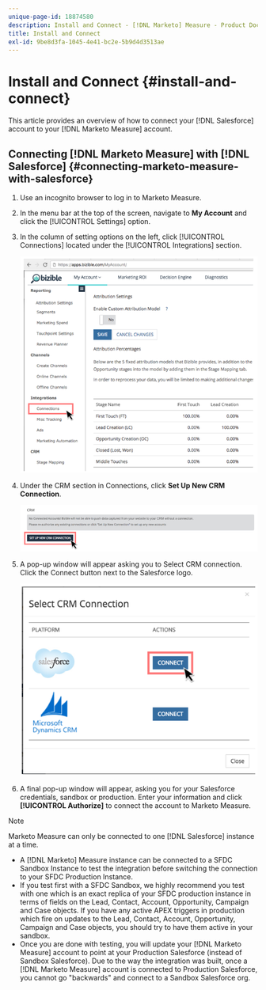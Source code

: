 ```yaml
---
unique-page-id: 18874580
description: Install and Connect - [!DNL Marketo] Measure - Product Documentation
title: Install and Connect
exl-id: 9be8d3fa-1045-4e41-bc2e-5b9d4d3513ae
---
```

# Install and Connect {#install-and-connect}

This article provides an overview of how to connect your [!DNL Salesforce] account to your [!DNL Marketo Measure] account.

## Connecting [!DNL Marketo Measure] with [!DNL Salesforce] {#connecting-marketo-measure-with-salesforce}

1. Use an incognito browser to log in to Marketo Measure.

1. In the menu bar at the top of the screen, navigate to **My Account** and click the [!UICONTROL Settings] option.

1. In the column of setting options on the left, click [!UICONTROL Connections] located under the [!UICONTROL Integrations] section.

   ![](assets/1.png)

1. Under the CRM section in Connections, click **Set Up New CRM Connection**.

   ![](assets/2.png)

1. A pop-up window will appear asking you to Select CRM connection. Click the Connect button next to the Salesforce logo.

   ![](assets/3.png)

1. A final pop-up window will appear, asking you for your Salesforce credentials, sandbox or production. Enter your information and click **[!UICONTROL Authorize]** to connect the account to Marketo Measure.

>[!NOTE]
>
>Marketo Measure can only be connected to one [!DNL Salesforce] instance at a time.
>
>* A [!DNL Marketo] Measure instance can be connected to a SFDC Sandbox Instance to test the integration before switching the connection to your SFDC Production Instance.
>* If you test first with a SFDC Sandbox, we highly recommend you test with one which is an exact replica of your SFDC production instance in terms of fields on the Lead, Contact, Account, Opportunity, Campaign and Case objects. If you have any active APEX triggers in production which fire on updates to the Lead, Contact, Account, Opportunity, Campaign and Case objects, you should try to have them active in your sandbox.
>* Once you are done with testing, you will update your [!DNL Marketo Measure] account to point at your Production Salesforce (instead of Sandbox Salesforce). Due to the way the integration was built, once a [!DNL Marketo Measure] account is connected to Production Salesforce, you cannot go "backwards" and connect to a Sandbox Salesforce org.

